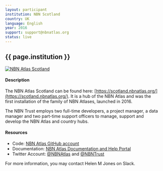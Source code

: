 ```yaml
---
layout: participant
institution: NBN Scotland
country: UK
language: English
year: 2016
support: support@nbnatlas.org
status: live
---
```


## {{ page.institution }}

[![NBN Atlas Scotland](../assets/img/participants/nbnatlas-scotland.png)](https://scotland.nbnatlas.org/)

#### Description 
The NBN Atlas Scotland can be found here: [https://scotland.nbnatlas.org/](https://scotland.nbnatlas.org/). It is a hub of the NBN Atlas and was the first installation of the family of NBN Atlases, launched in 2016.

The NBN Trust employs two full-time developers, a project manager, a data manager and two part-time support officers to manage, support and develop the NBN Atlas and country hubs.


#### Resources

- Code: [NBN Atlas GitHub account](https://github.com/nbnuk)
- Documentation: [NBN Atlas Documentation and Help Portal](https://docs.nbnatlas.org/)
- Twitter Account: [@NBNAtlas](https://twitter.com/NBNAtlas) and [@NBNTrust](https://twitter.com/NBNTrust)



For more information, you may contact Helen M Jones on Slack.
